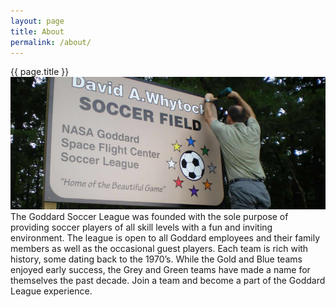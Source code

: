 ```yaml
---
layout: page
title: About
permalink: /about/
---
```


<div class="card text-center">

<div class="card-header">{{ page.title }}</div>

<div class="row g-0">

<div class="col-md-4">
<img src="/images/sign.jpg" class="img-fluid rounded-start">
</div>

<div class="col-md-4">
<div class="card-body" markdown=1>
The Goddard Soccer League was founded with the sole purpose of providing soccer players of all skill levels with a fun and inviting environment. The league is open to all Goddard employees and their family members as well as the occasional guest players. Each team is rich with history, some dating back to the 1970’s. While the Gold and Blue teams enjoyed early success, the Grey and Green teams have made a name for themselves the past decade. Join a team and become a part of the Goddard League experience. 
</div>
</div>

</div>